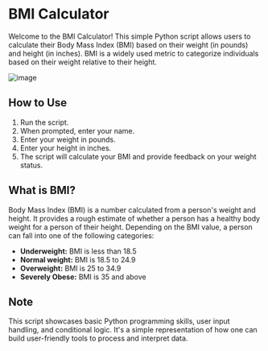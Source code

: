 


# BMI Calculator

Welcome to the BMI Calculator! This simple Python script allows users to calculate their Body Mass Index (BMI) based on their weight (in pounds) and height (in inches). BMI is a widely used metric to categorize individuals based on their weight relative to their height.

![image](https://github.com/Law1603/BMI-calculator/assets/78369461/58285d75-d105-4278-bf03-f5cbcf188c79)
## How to Use

1. Run the script.
2. When prompted, enter your name.
3. Enter your weight in pounds.
4. Enter your height in inches.
5. The script will calculate your BMI and provide feedback on your weight status.

## What is BMI?

Body Mass Index (BMI) is a number calculated from a person's weight and height. It provides a rough estimate of whether a person has a healthy body weight for a person of their height. Depending on the BMI value, a person can fall into one of the following categories:
- **Underweight:** BMI is less than 18.5
- **Normal weight:** BMI is 18.5 to 24.9
- **Overweight:** BMI is 25 to 34.9
- **Severely Obese:** BMI is 35 and above

## Note

This script showcases basic Python programming skills, user input handling, and conditional logic. It's a simple representation of how one can build user-friendly tools to process and interpret data.


